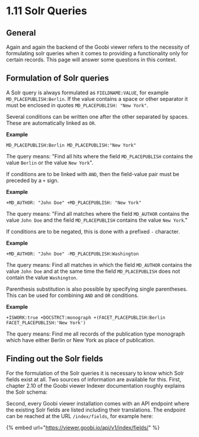 # 1.11 Solr Queries

## General 

Again and again the backend of the Goobi viewer refers to the necessity of formulating solr queries when it comes to providing a functionality only for certain records. This page will answer some questions in this context.

## Formulation of Solr queries

A Solr query is always formulated as `FIELDNAME:VALUE`, for example `MD_PLACEPUBLISH:Berlin`. If the value contains a space or other separator it must be enclosed in quotes `MD_PLACEPUBLISH: "New York"`. 

Several conditions can be written one after the other separated by spaces. These are automatically linked as `OR`. 

**Example** 

```text
MD_PLACEPUBLISH:Berlin MD_PLACEPUBLISH:"New York"
```

The query means: "Find all hits where the field `MD_PLACEPUBLISH` contains the value `Berlin` or the value `New York`".



If conditions are to be linked with `AND`, then the field-value pair must be preceded by a `+` sign. 

**Example**

```text
+MD_AUTHOR: "John Doe" +MD_PLACEPUBLISH: "New York"
```

The query means: "Find all matches where the field `MD_AUTHOR` contains the value `John Doe` and the field `MD_PLACEPUBLISH` contains the value `New York`."



If conditions are to be negated, this is done with a prefixed `-` character. 

**Example**

```text
+MD_AUTHOR: "John Doe" -MD_PLACEPUBLISH:Washington
```

 The query means: Find all matches in which the field `MD_AUTHOR` contains the value `John Doe` and at the same time the field `MD_PLACEPUBLISH` does not contain the value `Washington`.



Parenthesis substitution is also possible by specifying single parentheses. This can be used for combining `AND` and `OR` conditions. 

**Example**

```text
+ISWORK:true +DOCSTRCT:monograph +(FACET_PLACEPUBLISH:Berlin FACET_PLACEPUBLISH:'New York')
```

The query means: Find me all records of the publication type monograph which have either Berlin or New York as place of publication.

## Finding out the Solr fields

For the formulation of the Solr queries it is necessary to know which Solr fields exist at all. Two sources of information are available for this. First, chapter 2.10 of the Goobi viewer Indexer documentation roughly explains the Solr schema:

Second, every Goobi viewer installation comes with an API endpoint where the existing Solr fields are listed including their translations. The endpoint can be reached at the URL `/index/fields`, for example here:

{% embed url="https://viewer.goobi.io/api/v1/index/fields/" %}

